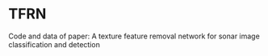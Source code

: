 # TFRN
Code and data of paper: A texture feature removal network for sonar image classification and detection
